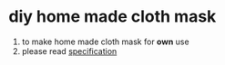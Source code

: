 # diy home made cloth mask

1. to make home made cloth mask for **own** use
2. please read [specification](/readme.md)

